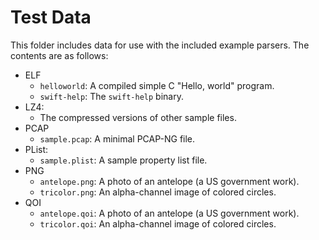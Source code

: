 # Test Data

This folder includes data for use with the included example parsers. The contents are as follows:

- ELF
  - `helloworld`: A compiled simple C "Hello, world" program. 
  - `swift-help`: The `swift-help` binary.
- LZ4:
  - The compressed versions of other sample files.  
- PCAP
  - `sample.pcap`: A minimal PCAP-NG file.
- PList:
  - `sample.plist`: A sample property list file.
- PNG
  - `antelope.png`: A photo of an antelope (a US government work).
  - `tricolor.png`: An alpha-channel image of colored circles.
- QOI
  - `antelope.qoi`: A photo of an antelope (a US government work).
  - `tricolor.qoi`: An alpha-channel image of colored circles.
